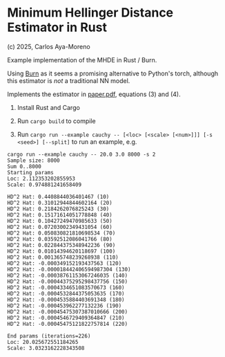 # Minimum Hellinger Distance Estimator in Rust

(c) 2025, Carlos Aya-Moreno

Example implementation of the MHDE in Rust / Burn.

Using [Burn](https://burn.dev/) as it seems a promising alternative to Python's torch,
although this estimator is _not_ a traditional NN model.

Implements the estimator in [paper.pdf](paper.pdf), equations (3) and (4).

1. Install Rust and Cargo

2. Run `cargo build` to compile

3. Run `cargo run --example cauchy -- [<loc> [<scale> [<num>]]] [-s <seed>] [--split]` to run an example, e.g.

```
cargo run --example cauchy -- 20.0 3.0 8000 -s 2
Sample size: 8000
Sum 0..8000
Starting params
Loc: 2.112353202855953
Scale: 0.974881241658409

HD^2 Hat: 0.4408844036401467 (10)
HD^2 Hat: 0.31012944844602164 (20)
HD^2 Hat: 0.2184262076825243 (30)
HD^2 Hat: 0.15171614051778848 (40)
HD^2 Hat: 0.10427249470985633 (50)
HD^2 Hat: 0.07203002349431054 (60)
HD^2 Hat: 0.050830821810698534 (70)
HD^2 Hat: 0.03592512086041766 (80)
HD^2 Hat: 0.022844375348942236 (90)
HD^2 Hat: 0.01014394620118697 (100)
HD^2 Hat: 0.001365748239268938 (110)
HD^2 Hat: -0.000349152193437563 (120)
HD^2 Hat: -0.000018442406594987304 (130)
HD^2 Hat: -0.00038761153067246035 (140)
HD^2 Hat: -0.00044375295298437756 (150)
HD^2 Hat: -0.0004334651083570673 (160)
HD^2 Hat: -0.0004532844375053635 (170)
HD^2 Hat: -0.0004535884403691348 (180)
HD^2 Hat: -0.000453962277132236 (190)
HD^2 Hat: -0.00045475307387010666 (200)
HD^2 Hat: -0.0004546729409364847 (210)
HD^2 Hat: -0.00045475121822757814 (220)

End params (iterations=226)
Loc: 20.025672551184265
Scale: 3.0323162228343508
```
